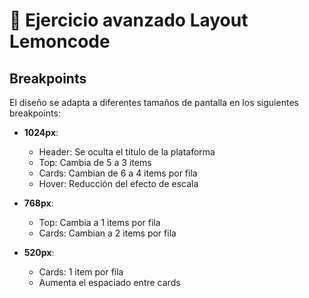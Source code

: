 # 🍋 Ejercicio avanzado Layout Lemoncode

## Breakpoints

El diseño se adapta a diferentes tamaños de pantalla en los siguientes breakpoints:

- **1024px**:

  - Header: Se oculta el título de la plataforma
  - Top: Cambia de 5 a 3 items
  - Cards: Cambian de 6 a 4 items por fila
  - Hover: Reducción del efecto de escala

- **768px**:

  - Top: Cambia a 1 items por fila
  - Cards: Cambian a 2 items por fila

- **520px**:
  - Cards: 1 item por fila
  - Aumenta el espaciado entre cards
